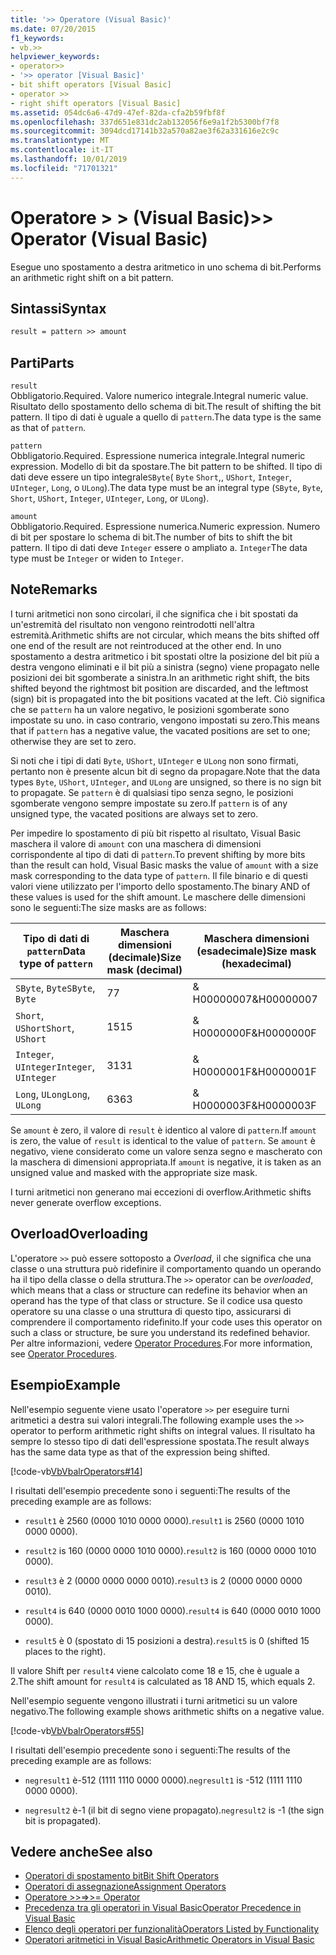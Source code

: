 ```yaml
---
title: '>> Operatore (Visual Basic)'
ms.date: 07/20/2015
f1_keywords:
- vb.>>
helpviewer_keywords:
- operator>>
- '>> operator [Visual Basic]'
- bit shift operators [Visual Basic]
- operator >>
- right shift operators [Visual Basic]
ms.assetid: 054dc6a6-47d9-47ef-82da-cfa2b59fbf8f
ms.openlocfilehash: 337d651e831dc2ab132056f6e9a1f2b5300bf7f8
ms.sourcegitcommit: 3094dcd17141b32a570a82ae3f62a331616e2c9c
ms.translationtype: MT
ms.contentlocale: it-IT
ms.lasthandoff: 10/01/2019
ms.locfileid: "71701321"
---
```

# <a name="-operator-visual-basic"></a><span data-ttu-id="19ac2-102">Operatore > > (Visual Basic)</span><span class="sxs-lookup"><span data-stu-id="19ac2-102">>> Operator (Visual Basic)</span></span>
<span data-ttu-id="19ac2-103">Esegue uno spostamento a destra aritmetico in uno schema di bit.</span><span class="sxs-lookup"><span data-stu-id="19ac2-103">Performs an arithmetic right shift on a bit pattern.</span></span>  
  
## <a name="syntax"></a><span data-ttu-id="19ac2-104">Sintassi</span><span class="sxs-lookup"><span data-stu-id="19ac2-104">Syntax</span></span>  
  
```vb  
result = pattern >> amount  
```  
  
## <a name="parts"></a><span data-ttu-id="19ac2-105">Parti</span><span class="sxs-lookup"><span data-stu-id="19ac2-105">Parts</span></span>  
 `result`  
 <span data-ttu-id="19ac2-106">Obbligatorio.</span><span class="sxs-lookup"><span data-stu-id="19ac2-106">Required.</span></span> <span data-ttu-id="19ac2-107">Valore numerico integrale.</span><span class="sxs-lookup"><span data-stu-id="19ac2-107">Integral numeric value.</span></span> <span data-ttu-id="19ac2-108">Risultato dello spostamento dello schema di bit.</span><span class="sxs-lookup"><span data-stu-id="19ac2-108">The result of shifting the bit pattern.</span></span> <span data-ttu-id="19ac2-109">Il tipo di dati è uguale a quello di `pattern`.</span><span class="sxs-lookup"><span data-stu-id="19ac2-109">The data type is the same as that of `pattern`.</span></span>  
  
 `pattern`  
 <span data-ttu-id="19ac2-110">Obbligatorio.</span><span class="sxs-lookup"><span data-stu-id="19ac2-110">Required.</span></span> <span data-ttu-id="19ac2-111">Espressione numerica integrale.</span><span class="sxs-lookup"><span data-stu-id="19ac2-111">Integral numeric expression.</span></span> <span data-ttu-id="19ac2-112">Modello di bit da spostare.</span><span class="sxs-lookup"><span data-stu-id="19ac2-112">The bit pattern to be shifted.</span></span> <span data-ttu-id="19ac2-113">Il tipo di dati deve essere un tipo integrale`SByte`( `Byte` `Short`,, `UShort`, `Integer`, `UInteger`, `Long`, o `ULong`).</span><span class="sxs-lookup"><span data-stu-id="19ac2-113">The data type must be an integral type (`SByte`, `Byte`, `Short`, `UShort`, `Integer`, `UInteger`, `Long`, or `ULong`).</span></span>  
  
 `amount`  
 <span data-ttu-id="19ac2-114">Obbligatorio.</span><span class="sxs-lookup"><span data-stu-id="19ac2-114">Required.</span></span> <span data-ttu-id="19ac2-115">Espressione numerica.</span><span class="sxs-lookup"><span data-stu-id="19ac2-115">Numeric expression.</span></span> <span data-ttu-id="19ac2-116">Numero di bit per spostare lo schema di bit.</span><span class="sxs-lookup"><span data-stu-id="19ac2-116">The number of bits to shift the bit pattern.</span></span> <span data-ttu-id="19ac2-117">Il tipo di dati deve `Integer` essere o ampliato a. `Integer`</span><span class="sxs-lookup"><span data-stu-id="19ac2-117">The data type must be `Integer` or widen to `Integer`.</span></span>  
  
## <a name="remarks"></a><span data-ttu-id="19ac2-118">Note</span><span class="sxs-lookup"><span data-stu-id="19ac2-118">Remarks</span></span>  
 <span data-ttu-id="19ac2-119">I turni aritmetici non sono circolari, il che significa che i bit spostati da un'estremità del risultato non vengono reintrodotti nell'altra estremità.</span><span class="sxs-lookup"><span data-stu-id="19ac2-119">Arithmetic shifts are not circular, which means the bits shifted off one end of the result are not reintroduced at the other end.</span></span> <span data-ttu-id="19ac2-120">In uno spostamento a destra aritmetico i bit spostati oltre la posizione del bit più a destra vengono eliminati e il bit più a sinistra (segno) viene propagato nelle posizioni dei bit sgomberate a sinistra.</span><span class="sxs-lookup"><span data-stu-id="19ac2-120">In an arithmetic right shift, the bits shifted beyond the rightmost bit position are discarded, and the leftmost (sign) bit is propagated into the bit positions vacated at the left.</span></span> <span data-ttu-id="19ac2-121">Ciò significa che se `pattern` ha un valore negativo, le posizioni sgomberate sono impostate su uno. in caso contrario, vengono impostati su zero.</span><span class="sxs-lookup"><span data-stu-id="19ac2-121">This means that if `pattern` has a negative value, the vacated positions are set to one; otherwise they are set to zero.</span></span>  
  
 <span data-ttu-id="19ac2-122">Si noti che i tipi di dati `Byte`, `UShort`, `UInteger` e `ULong` non sono firmati, pertanto non è presente alcun bit di segno da propagare.</span><span class="sxs-lookup"><span data-stu-id="19ac2-122">Note that the data types `Byte`, `UShort`, `UInteger`, and `ULong` are unsigned, so there is no sign bit to propagate.</span></span> <span data-ttu-id="19ac2-123">Se `pattern` è di qualsiasi tipo senza segno, le posizioni sgomberate vengono sempre impostate su zero.</span><span class="sxs-lookup"><span data-stu-id="19ac2-123">If `pattern` is of any unsigned type, the vacated positions are always set to zero.</span></span>  
  
 <span data-ttu-id="19ac2-124">Per impedire lo spostamento di più bit rispetto al risultato, Visual Basic maschera il valore di `amount` con una maschera di dimensioni corrispondente al tipo di dati di `pattern`.</span><span class="sxs-lookup"><span data-stu-id="19ac2-124">To prevent shifting by more bits than the result can hold, Visual Basic masks the value of `amount` with a size mask corresponding to the data type of `pattern`.</span></span> <span data-ttu-id="19ac2-125">Il file binario e di questi valori viene utilizzato per l'importo dello spostamento.</span><span class="sxs-lookup"><span data-stu-id="19ac2-125">The binary AND of these values is used for the shift amount.</span></span> <span data-ttu-id="19ac2-126">Le maschere delle dimensioni sono le seguenti:</span><span class="sxs-lookup"><span data-stu-id="19ac2-126">The size masks are as follows:</span></span>  
  
|<span data-ttu-id="19ac2-127">Tipo di dati di `pattern`</span><span class="sxs-lookup"><span data-stu-id="19ac2-127">Data type of `pattern`</span></span>|<span data-ttu-id="19ac2-128">Maschera dimensioni (decimale)</span><span class="sxs-lookup"><span data-stu-id="19ac2-128">Size mask (decimal)</span></span>|<span data-ttu-id="19ac2-129">Maschera dimensioni (esadecimale)</span><span class="sxs-lookup"><span data-stu-id="19ac2-129">Size mask (hexadecimal)</span></span>|  
|----------------------------|---------------------------|-------------------------------|  
|<span data-ttu-id="19ac2-130">`SByte`, `Byte`</span><span class="sxs-lookup"><span data-stu-id="19ac2-130">`SByte`, `Byte`</span></span>|<span data-ttu-id="19ac2-131">7</span><span class="sxs-lookup"><span data-stu-id="19ac2-131">7</span></span>|<span data-ttu-id="19ac2-132">& H00000007</span><span class="sxs-lookup"><span data-stu-id="19ac2-132">&H00000007</span></span>|  
|<span data-ttu-id="19ac2-133">`Short`, `UShort`</span><span class="sxs-lookup"><span data-stu-id="19ac2-133">`Short`, `UShort`</span></span>|<span data-ttu-id="19ac2-134">15</span><span class="sxs-lookup"><span data-stu-id="19ac2-134">15</span></span>|<span data-ttu-id="19ac2-135">& H0000000F</span><span class="sxs-lookup"><span data-stu-id="19ac2-135">&H0000000F</span></span>|  
|<span data-ttu-id="19ac2-136">`Integer`, `UInteger`</span><span class="sxs-lookup"><span data-stu-id="19ac2-136">`Integer`, `UInteger`</span></span>|<span data-ttu-id="19ac2-137">31</span><span class="sxs-lookup"><span data-stu-id="19ac2-137">31</span></span>|<span data-ttu-id="19ac2-138">& H0000001F</span><span class="sxs-lookup"><span data-stu-id="19ac2-138">&H0000001F</span></span>|  
|<span data-ttu-id="19ac2-139">`Long`, `ULong`</span><span class="sxs-lookup"><span data-stu-id="19ac2-139">`Long`, `ULong`</span></span>|<span data-ttu-id="19ac2-140">63</span><span class="sxs-lookup"><span data-stu-id="19ac2-140">63</span></span>|<span data-ttu-id="19ac2-141">& H0000003F</span><span class="sxs-lookup"><span data-stu-id="19ac2-141">&H0000003F</span></span>|  
  
 <span data-ttu-id="19ac2-142">Se `amount` è zero, il valore di `result` è identico al valore di `pattern`.</span><span class="sxs-lookup"><span data-stu-id="19ac2-142">If `amount` is zero, the value of `result` is identical to the value of `pattern`.</span></span> <span data-ttu-id="19ac2-143">Se `amount` è negativo, viene considerato come un valore senza segno e mascherato con la maschera di dimensioni appropriata.</span><span class="sxs-lookup"><span data-stu-id="19ac2-143">If `amount` is negative, it is taken as an unsigned value and masked with the appropriate size mask.</span></span>  
  
 <span data-ttu-id="19ac2-144">I turni aritmetici non generano mai eccezioni di overflow.</span><span class="sxs-lookup"><span data-stu-id="19ac2-144">Arithmetic shifts never generate overflow exceptions.</span></span>  
  
## <a name="overloading"></a><span data-ttu-id="19ac2-145">Overload</span><span class="sxs-lookup"><span data-stu-id="19ac2-145">Overloading</span></span>  
 <span data-ttu-id="19ac2-146">L'operatore `>>` può essere sottoposto a *Overload*, il che significa che una classe o una struttura può ridefinire il comportamento quando un operando ha il tipo della classe o della struttura.</span><span class="sxs-lookup"><span data-stu-id="19ac2-146">The `>>` operator can be *overloaded*, which means that a class or structure can redefine its behavior when an operand has the type of that class or structure.</span></span> <span data-ttu-id="19ac2-147">Se il codice usa questo operatore su una classe o una struttura di questo tipo, assicurarsi di comprendere il comportamento ridefinito.</span><span class="sxs-lookup"><span data-stu-id="19ac2-147">If your code uses this operator on such a class or structure, be sure you understand its redefined behavior.</span></span> <span data-ttu-id="19ac2-148">Per altre informazioni, vedere [Operator Procedures](../../../visual-basic/programming-guide/language-features/procedures/operator-procedures.md).</span><span class="sxs-lookup"><span data-stu-id="19ac2-148">For more information, see [Operator Procedures](../../../visual-basic/programming-guide/language-features/procedures/operator-procedures.md).</span></span>  
  
## <a name="example"></a><span data-ttu-id="19ac2-149">Esempio</span><span class="sxs-lookup"><span data-stu-id="19ac2-149">Example</span></span>  
 <span data-ttu-id="19ac2-150">Nell'esempio seguente viene usato l'operatore `>>` per eseguire turni aritmetici a destra sui valori integrali.</span><span class="sxs-lookup"><span data-stu-id="19ac2-150">The following example uses the `>>` operator to perform arithmetic right shifts on integral values.</span></span> <span data-ttu-id="19ac2-151">Il risultato ha sempre lo stesso tipo di dati dell'espressione spostata.</span><span class="sxs-lookup"><span data-stu-id="19ac2-151">The result always has the same data type as that of the expression being shifted.</span></span>  
  
 [!code-vb[VbVbalrOperators#14](~/samples/snippets/visualbasic/VS_Snippets_VBCSharp/VbVbalrOperators/VB/Class1.vb#14)]  
  
 <span data-ttu-id="19ac2-152">I risultati dell'esempio precedente sono i seguenti:</span><span class="sxs-lookup"><span data-stu-id="19ac2-152">The results of the preceding example are as follows:</span></span>  
  
- <span data-ttu-id="19ac2-153">`result1` è 2560 (0000 1010 0000 0000).</span><span class="sxs-lookup"><span data-stu-id="19ac2-153">`result1` is 2560 (0000 1010 0000 0000).</span></span>  
  
- <span data-ttu-id="19ac2-154">`result2` is 160 (0000 0000 1010 0000).</span><span class="sxs-lookup"><span data-stu-id="19ac2-154">`result2` is 160 (0000 0000 1010 0000).</span></span>  
  
- <span data-ttu-id="19ac2-155">`result3` è 2 (0000 0000 0000 0010).</span><span class="sxs-lookup"><span data-stu-id="19ac2-155">`result3` is 2 (0000 0000 0000 0010).</span></span>  
  
- <span data-ttu-id="19ac2-156">`result4` is 640 (0000 0010 1000 0000).</span><span class="sxs-lookup"><span data-stu-id="19ac2-156">`result4` is 640 (0000 0010 1000 0000).</span></span>  
  
- <span data-ttu-id="19ac2-157">`result5` è 0 (spostato di 15 posizioni a destra).</span><span class="sxs-lookup"><span data-stu-id="19ac2-157">`result5` is 0 (shifted 15 places to the right).</span></span>  
  
 <span data-ttu-id="19ac2-158">Il valore Shift per `result4` viene calcolato come 18 e 15, che è uguale a 2.</span><span class="sxs-lookup"><span data-stu-id="19ac2-158">The shift amount for `result4` is calculated as 18 AND 15, which equals 2.</span></span>  
  
 <span data-ttu-id="19ac2-159">Nell'esempio seguente vengono illustrati i turni aritmetici su un valore negativo.</span><span class="sxs-lookup"><span data-stu-id="19ac2-159">The following example shows arithmetic shifts on a negative value.</span></span>  
  
 [!code-vb[VbVbalrOperators#55](~/samples/snippets/visualbasic/VS_Snippets_VBCSharp/VbVbalrOperators/VB/Class1.vb#55)]  
  
 <span data-ttu-id="19ac2-160">I risultati dell'esempio precedente sono i seguenti:</span><span class="sxs-lookup"><span data-stu-id="19ac2-160">The results of the preceding example are as follows:</span></span>  
  
- <span data-ttu-id="19ac2-161">`negresult1` è-512 (1111 1110 0000 0000).</span><span class="sxs-lookup"><span data-stu-id="19ac2-161">`negresult1` is -512 (1111 1110 0000 0000).</span></span>  
  
- <span data-ttu-id="19ac2-162">`negresult2` è-1 (il bit di segno viene propagato).</span><span class="sxs-lookup"><span data-stu-id="19ac2-162">`negresult2` is -1 (the sign bit is propagated).</span></span>  
  
## <a name="see-also"></a><span data-ttu-id="19ac2-163">Vedere anche</span><span class="sxs-lookup"><span data-stu-id="19ac2-163">See also</span></span>

- [<span data-ttu-id="19ac2-164">Operatori di spostamento bit</span><span class="sxs-lookup"><span data-stu-id="19ac2-164">Bit Shift Operators</span></span>](../../../visual-basic/language-reference/operators/bit-shift-operators.md)
- [<span data-ttu-id="19ac2-165">Operatori di assegnazione</span><span class="sxs-lookup"><span data-stu-id="19ac2-165">Assignment Operators</span></span>](../../../visual-basic/language-reference/operators/assignment-operators.md)
- [<span data-ttu-id="19ac2-166">Operatore >>=</span><span class="sxs-lookup"><span data-stu-id="19ac2-166">>>= Operator</span></span>](../../../visual-basic/language-reference/operators/right-shift-assignment-operator.md)
- [<span data-ttu-id="19ac2-167">Precedenza tra gli operatori in Visual Basic</span><span class="sxs-lookup"><span data-stu-id="19ac2-167">Operator Precedence in Visual Basic</span></span>](../../../visual-basic/language-reference/operators/operator-precedence.md)
- [<span data-ttu-id="19ac2-168">Elenco degli operatori per funzionalità</span><span class="sxs-lookup"><span data-stu-id="19ac2-168">Operators Listed by Functionality</span></span>](../../../visual-basic/language-reference/operators/operators-listed-by-functionality.md)
- [<span data-ttu-id="19ac2-169">Operatori aritmetici in Visual Basic</span><span class="sxs-lookup"><span data-stu-id="19ac2-169">Arithmetic Operators in Visual Basic</span></span>](../../../visual-basic/programming-guide/language-features/operators-and-expressions/arithmetic-operators.md)
